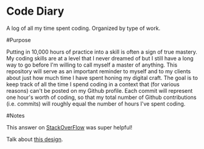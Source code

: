 Code Diary
==========

A log of all my time spent coding. Organized by type of work.

#Purpose

Putting in 10,000 hours of practice into a skill is often a sign of true mastery. My coding skills are at a level that I never dreamed of but I still have a long way to go before I'm willing to call myself a master of anything. This repository will serve as an important reminder to myself and to my clients about just how much time I have spent honing my digital craft. The goal is to keep track of all the time I spend coding in a context that (for various reasons) can't be posted on my Github profile. Each commit will represent one hour's worth of coding, so that my total number of Github contributions (i.e. commits) will roughly equal the number of hours I've spent coding.

#Notes

This answer on [StackOverFlow](https://stackoverflow.com/a/3898842) was super helpful!

Talk about [this design](http://markconference.rutgers.edu/).
